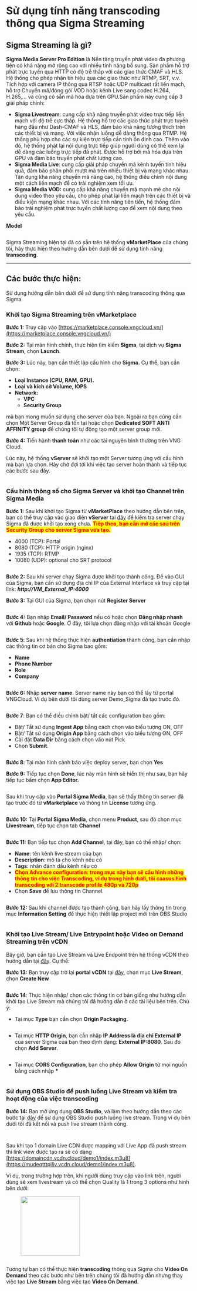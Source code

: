 # Sử dụng tính năng transcoding thông qua Sigma Streaming

## **Sigma Streaming là gì?**

**Sigma Media Server Pro Edition** là Nền tảng truyền phát video đa phương tiện có khả năng mở rộng cao với nhiều tính năng bổ sung. Sản phẩm hỗ trợ phát trực tuyến qua HTTP có độ trễ thấp với các giao thức CMAF và HLS. Hệ thống cho phép nhận tín hiệu qua các giao thức như RTMP, SRT, v.v. Tích hợp với camera IP thông qua RTSP hoặc UDP multicast rất liền mạch, hỗ trợ Chuyển mã/đóng gói VOD hoặc kênh Live sang codec H.264, H.265,... và cũng có sẵn mã hóa dựa trên GPU.Sản phẩm này cung cấp 3 giải pháp chính:

* **Sigma Livestream**: cung cấp khả năng truyền phát video trực tiếp liền mạch với độ trễ cực thấp. Hệ thống hỗ trợ các giao thức phát trực tuyến hàng đầu như Dash-CMAF và HLS, đảm bảo khả năng tương thích trên các thiết bị và mạng. Với việc nhận luồng dễ dàng thông qua RTMP. Hệ thống phù hợp cho các sự kiện trực tiếp cần tính ổn định cao. Thêm vào đó, hệ thống phát lại nội dung trực tiếp giúp người dùng có thể xem lại dễ dàng các luồng trực tiếp đã phát. Được hỗ trợ bởi mã hóa dựa trên GPU và đảm bảo truyền phát chất lượng cao.
* **Sigma Media Live**: cung cấp giải pháp chuyển mã kênh tuyến tính hiệu quả, đảm bảo phân phối mượt mà trên nhiều thiết bị và mạng khác nhau. Tận dụng khả năng chuyển mã nâng cao, hệ thống điều chỉnh nội dung một cách liền mạch để có trải nghiệm xem tối ưu.
* **Sigma Media VOD:** cung cấp khả năng chuyển mã mạnh mẽ cho nội dung video theo yêu cầu, cho phép phát lại liền mạch trên các thiết bị và điều kiện mạng khác nhau. Với các tính năng tiên tiến, hệ thống đảm bảo trải nghiệm phát trực tuyến chất lượng cao để xem nội dung theo yêu cầu.

**Model**

<figure><img src="../../../.gitbook/assets/image (579).png" alt=""><figcaption></figcaption></figure>

Sigma Streaming hiện tại đã có sẵn trên hệ thống **vMarketPlace** của chúng tôi, hãy thực hiện theo hướng dẫn bên dưới để sử dụng tính năng **transcoding**.

***

## Các bước thực hiện:

Sử dụng hướng dẫn bên dưới để sử dụng tính năng transcoding thông qua Sigma.

### Khởi tạo Sigma Streaming trên vMarketplace

**Bước 1:** Truy cập vào [https://marketplace.console.vngcloud.vn/](https://marketplace.console.vngcloud.vn/)

**Bước 2:** Tại màn hình chính, thực hiện tìm kiếm **Sigma**, tại dịch vụ **Sigma Stream**, chọn **Launch**.

**Bước 3:** Lúc này, bạn cần thiết lập cấu hình cho **Sigma.** Cụ thể, bạn cần chọn:

* **Loại Instance (CPU, RAM, GPU).**
* **Loại và kích cỡ Volume, IOPS**
* **Network:**
  * **VPC**
  * **Security Group**

mà bạn mong muốn sử dụng cho server của bạn. Ngoài ra bạn cũng cần chọn Một Server Group đã tồn tại hoặc chọn **Dedicated SOFT ANTI AFFINITY group** để chúng tôi tự động tạo một server group mới.

**Bước 4:** Tiến hành **thanh toán** như các tài nguyên bình thường trên VNG Cloud.

Lúc này, hệ thống **vServer** sẽ khởi tạo một Server tương ứng với cấu hình mà bạn lựa chọn. Hãy chờ đợi tới khi việc tạo server hoàn thành và tiếp tục các bước sau đây.

<figure><img src="../../../.gitbook/assets/image (10).png" alt=""><figcaption></figcaption></figure>

### Cấu hình thông số cho Sigma Server và khởi tạo Channel trên Sigma Media

**Bước 1:** Sau khi khởi tạo Sigma từ **vMarketPlace** theo hướng dẫn bên trên, bạn có thể truy cập vào giao diện **vServer** tại [đây](https://hcm-3.console.vngcloud.vn/vserver/v-server/cloud-server) để kiểm tra server chạy Sigma đã được khởi tạo xong chưa. <mark style="color:red;">**Tiếp theo, bạn cần mở các sau trên Security Group cho server Sigma vừa tạo.**</mark>&#x20;

* 4000 (TCP): Portal
* 8080 (TCP): HTTP origin (nginx)
* 1935 (TCP): RTMP
* 10080 (UDP): optional cho SRT protocol

<figure><img src="../../../.gitbook/assets/image (5).png" alt=""><figcaption></figcaption></figure>

**Bước 2:** Sau khi server chạy Sigma được khởi tạo thành công. Để vào GUI của Sigma, bạn cần sử dụng địa chỉ IP của External Interface và truy cập tại link: _**http://VM\_External\_IP:4000**_

**Bước 3:** Tại GUI của Sigma, bạn chọn nút **Register Server**

<figure><img src="../../../.gitbook/assets/image (6).png" alt=""><figcaption></figcaption></figure>

**Bước 4:** Bạn nhập **Email/ Password** nếu có hoặc chọn **Đăng nhập nhanh** với **Github** hoặc **Google**. Ở đây, tôi lựa chọn đăng nhập với tài khoản Google

<figure><img src="../../../.gitbook/assets/image (7).png" alt=""><figcaption></figcaption></figure>

**Bước 5**: Sau khi hệ thống thực hiện **authentiation** thành công, bạn cần nhập các thông tin cơ bản cho Sigma bao gồm:

* **Name**
* **Phone Number**
* **Role**
* **Company**

<figure><img src="../../../.gitbook/assets/image (8).png" alt=""><figcaption></figcaption></figure>



**Bước 6:** Nhập **server name**. Server name này bạn có thể lấy từ portal VNGCloud. Ví dụ bên dưới tôi dùng server Demo\_Sigma đã tạo trước đó.

<figure><img src="../../../.gitbook/assets/image (9).png" alt=""><figcaption></figcaption></figure>

**Bước 7**: Bạn có thể điều chỉnh bật/ tắt các configuration bao gồm:

* Bật/ Tắt sử dụng **Ingest App** bằng cách chọn vào biểu tượng ON, OFF
* Bật/ Tắt sử dụng **Origin App** bằng cách chọn vào biểu tượng ON, OFF
* Cài đặt **Data Dir** bằng cách chọn vào nút Pick
* Chọn **Submit**.

<figure><img src="../../../.gitbook/assets/image (3).png" alt=""><figcaption></figcaption></figure>

**Bước 8**: Tại màn hình cảnh báo việc deploy server, bạn chọn **Yes**

**Bước 9:** Tiếp tục chọn **Done**, lúc này màn hình sẽ hiển thị như sau, bạn hãy tiếp tục bấm chọn **App Editor.**

<figure><img src="../../../.gitbook/assets/image (1) (1).png" alt=""><figcaption></figcaption></figure>

Sau khi truy cập vào **Portal Sigma Media**, bạn sẽ thấy thông tin server đã tạo trước đó từ **vMarketplace** và thông tin **License** tương ứng.

<figure><img src="../../../.gitbook/assets/image (2) (1).png" alt=""><figcaption></figcaption></figure>

**Bước 10:** Tại **Portal Sigma Media**, chọn menu **Product**, sau đó chọn mục **Livestream**, tiếp tục chọn tab **Channel**

<figure><img src="../../../.gitbook/assets/image (3) (1).png" alt=""><figcaption></figcaption></figure>

**Bước 11:** Bạn tiếp tục chọn **Add Channel**, tại đây, bạn có thể nhập/ chọn:

* **Name**: tên kênh live stream của bạn
* **Description**: mô tả cho kênh nếu có
* **Tags**: nhãn đánh dấu kênh nếu có
* <mark style="color:red;">**Chọn Advance configuration: trong mục này bạn sẽ cấu hình những thông tin cho việc Transcoding, ví dụ trong hình dưới, tôi caasus hình transcoding với 2 transcode profile 480p và 720p**</mark>
* Chọn **Save** để lưu thông tin Channel.

<figure><img src="../../../.gitbook/assets/image (4).png" alt=""><figcaption></figcaption></figure>

**Bước 12:** Sau khi channel được tạo thành công, bạn hãy lấy thông tin trong mục **Information Setting** để thực hiện thiết lập project mới trên OBS Studio

<figure><img src="../../../.gitbook/assets/image (572).png" alt=""><figcaption></figcaption></figure>

### Khởi tạo Live Stream/ Live Entrypoint hoặc Video on Demand Streaming trên vCDN

Bây giờ, bạn cần tạo Live Stream và Live Endpoint trên hệ thống vCDN theo hướng dẫn tại [đây](../live-streaming.md). Cụ thể:

**Bước 13:** Bạn truy cập trở lại **portal vCDN** tại [đây](https://vcdn.vngcloud.vn/live-cdn/list.html), chọn mục **Live Stream**, chọn **Create New**

<figure><img src="../../../.gitbook/assets/image (574).png" alt=""><figcaption></figcaption></figure>

**Bước 14**: Thực hiện nhập/ chọn các thông tin cơ bản giống như hướng dẫn khởi tạo Live Stream mà chúng tôi đã hướng dẫn ở các tài liệu bên trên. Chú ý:

* Tại mục **Type** bạn cần chọn **Origin Packaging.**

<figure><img src="../../../.gitbook/assets/image (575).png" alt=""><figcaption></figcaption></figure>

* Tại mục **HTTP Origin**, bạn cần nhập **IP Address là địa chỉ External IP** của server Sigma của bạn theo định dạng: **External IP:8080**. Sau đó chọn **Add Server**.

<figure><img src="../../../.gitbook/assets/image (576).png" alt=""><figcaption></figcaption></figure>

* Tại mục **CORS Configuration**, bạn cho phép **Allow Origin** từ mọi nguồn bằng cách nhập **\***

<figure><img src="../../../.gitbook/assets/image (577).png" alt=""><figcaption></figcaption></figure>

### Sử dụng OBS Studio để push luồng Live Stream và kiểm tra hoạt động của việc transcoding

**Bước 14:** Bạn mở ứng dụng **OBS Studio**, và làm theo hướng dẫn theo các bước tại [đây](su-dung-tinh-nang-transcoding-thong-qua-sigma-streaming.md#su-dung-obs-studio-de-push-luong-live-stream-va-kiem-tra-hoat-dong-cua-viec-transcoding) để sử dụng OBS Studio push luồng live stream. Trong ví dụ bên dưới tôi đã kết nối và push live stream thành công.

<figure><img src="../../../.gitbook/assets/image (573).png" alt=""><figcaption></figcaption></figure>

<figure><img src="../../../.gitbook/assets/image (578).png" alt=""><figcaption></figcaption></figure>

Sau khi tạo 1 domain Live CDN được mapping với Live App đã push stream thì link view được tạo ra sẽ có dạng [https://domaincdn.vcdn.cloud/demo1/index.m3u8](https://mudeqtttpiliv.vcdn.cloud/demo1/index.m3u8).

Ví dụ, trong trường hợp trên, khi người dùng truy cập vào link trên, người dùng sẽ xem livestream và có thể chọn Quality là 1 trong 3 options như hình bên dưới:

<figure><img src="../../../.gitbook/assets/image (2).png" alt="" width="161"><figcaption></figcaption></figure>

<figure><img src="../../../.gitbook/assets/image.png" alt=""><figcaption></figcaption></figure>

Tương tự bạn có thể thực hiện **transcoding** thông qua Sigma cho **Video On Demand** theo các bước như bên trên chúng tôi đã hướng dẫn nhưng thay việc tạo **Live Stream** bằng việc tạo **Video On Demand.**
